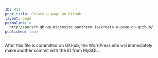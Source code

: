 ```yaml
---
ID: 411
post_title: Create a page on Github
layout: page
permalink: >
  http://persch-gh-wp-microsite.pantheon.io/create-a-page-on-github/
published: true
---
```

After this file is committed on GitHub, the WordPress site will immediately make another commit with the ID from MySQL.